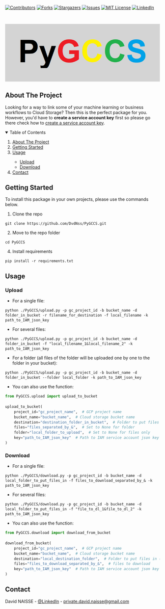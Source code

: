 [![Contributors][contributors-shield]][contributors-url]
[![Forks][forks-shield]][forks-url]
[![Stargazers][stars-shield]][stars-url]
[![Issues][issues-shield]][issues-url]
[![MIT License][license-shield]][license-url]
[![LinkedIn][linkedin-shield]][linkedin-url]

<!-- PROJECT LOGO -->
<br />
<p align="center">
<p align="center">
  <img src="resource/logo.png" />
</p>

<!-- ABOUT THE PROJECT -->

## About The Project

Looking for a way to link some of your machine learning or business workflows to Cloud Storage? Then this is the perfect
package for you. However, you'd have to **create a service account key** first so please go
there check how to [create a service account key](https://cloud.google.com/iam/docs/creating-managing-service-account-keys?hl=en#console).

<!-- TABLE OF CONTENTS -->
<details open="open">
  <summary>Table of Contents</summary>
  <ol>
    <li>
      <a href="#about-the-project">About The Project</a>
    </li>
    <li>
      <a href="#getting-started">Getting Started</a>
    </li>
    <li><a href="#usage">Usage</a></li>
    <ul>
        <li><a href="#upload">Upload</a></li>
        <li><a href="#download">Download</a></li>
    </ul>
    <li><a href="#contact">Contact</a></li>
  </ol>
</details>

<!-- GETTING STARTED -->

## Getting Started

To install this package in your own projects, please use the commands below.

1. Clone the repo

```shell
git clone https://github.com/DvdNss/PyGCCS.git
```

2. Move to the repo folder

```shell
cd PyGCCS
```

4. Install requirements

```shell
pip install -r requirements.txt
```

<!-- USAGE EXAMPLES -->

## Usage

### Upload

* For a single file:

```shell
python ./PyGCCS/upload.py -p gc_project_id -b bucket_name -d folder_in_bucket -r filename_for_destination -f local_filename -k path_to_IAM_json_key
```

* For several files:

```shell
python ./PyGCCS/upload.py -p gc_project_id -b bucket_name -d folder_in_bucket -f "local_filename_1&local_filename_2" -k path_to_IAM_json_key
```

* For a folder (all files of the folder will be uploaded one by one to the folder in your bucket):

```shell
python ./PyGCCS/upload.py -p gc_project_id -b bucket_name -d folder_in_bucket --folder local_folder -k path_to_IAM_json_key 
```

* You can also use the function:

```python
from PyGCCS.upload import upload_to_bucket

upload_to_bucket(
    project_id="gc_project_name",  # GCP project name
    bucket_name="bucket_name",  # Cloud storage bucket name 
    destination="destination_folder_in_bucket",  # Folder to put files in (bucket)
    files="files_separated_by_&",  # Set to None for folder
    folder="local_folder_to_upload",  # Set to None for files only 
    key="path_to_IAM_json_key"  # Path to IAM service account json key
)
```

### Download

* For a single file:

```shell
python ./PyGCCS/download.py -p gc_project_id -b bucket_name -d local_folder_to_put_files_in -f files_to_download_separated_by_& -k path_to_IAM_json_key
```

* For several files:

```shell
python ./PyGCCS/download.py -p gc_project_id -b bucket_name -d local_folder_to_put_files_in -f "file_to_dl_1&file_to_dl_2" -k path_to_IAM_json_key
```

* You can also use the function:

```python
from PyGCCS.download import download_from_bucket

download_from_bucket(
    project_id="gc_project_name",  # GCP project name
    bucket_name="bucket_name",  # Cloud storage bucket name 
    destination="local_destination_folder",  # Folder to put files in (local)à
    files="files_to_download_separated_by_&",  # files to download
    key="path_to_IAM_json_key"  # Path to IAM service account json key
)
```

<!-- CONTACT -->

## Contact

David NAISSE - [@LinkedIn](https://www.linkedin.com/in/davidnaisse/) - private.david.naisse@gmail.com

<!-- MARKDOWN LINKS & IMAGES -->
<!-- https://www.markdownguide.org/basic-syntax/#reference-style-links -->

[contributors-shield]: https://img.shields.io/github/contributors/DvdNss/PyGCCS.svg?style=for-the-badge

[contributors-url]: https://github.com/DvdNss/PyGCCS/graphs/contributors

[forks-shield]: https://img.shields.io/github/forks/DvdNss/PyGCCS.svg?style=for-the-badge

[forks-url]: https://github.com/DvdNss/PyGCCS/network/members

[stars-shield]: https://img.shields.io/github/stars/DvdNss/PyGCCS.svg?style=for-the-badge

[stars-url]: https://github.com/DvdNss/PyGCCS/stargazers

[issues-shield]: https://img.shields.io/github/issues/DvdNss/PyGCCS.svg?style=for-the-badge

[issues-url]: https://github.com/DvdNss/PyGCCS/issues

[license-shield]: https://img.shields.io/github/license/DvdNss/PyGCCS.svg?style=for-the-badge

[license-url]: https://github.com/DvdNss/PyGCCS/blob/master/LICENSE.txt

[linkedin-shield]: https://img.shields.io/badge/-LinkedIn-black.svg?style=for-the-badge&logo=linkedin&colorB=555

[linkedin-url]: https://www.linkedin.com/in/dvdxnss/